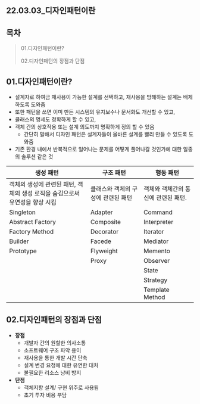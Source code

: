 ## 22.03.03_디자인패턴이란

## 목차

> 01.디자인패턴이란?
>
> 02.디자인패턴의 장점과 단점

## 01.디자인패턴이란?

- 설계자로 하여금 재사용이 가능한 설계를 선택하고, 재사용을 방해하는 설계는 배제하도록 도와줌
- 또한 패턴을 쓰면 이미 만든 시스템의 유지보수나 문서화도 개선할 수 있고, 
- 클래스의 명세도 정확하게 할 수 있고,
- 객체 간의 상호작용 또는 설계 의도까지 명확하게 정의 할 수 있음
  - 간단히 말해서 디자인 패턴은 설계자들이 올바른 설계를 빨리 만들 수 있도록 도와줌
- 기존 환경 내에서 반복적으로 일어나는 문제를 어떻게 풀어나갈 것인가에 대한 일종의 솔루션 같은 것

| 생성 패턴                                                    | 구조 패턴                          | 행동 패턴                           |
| ------------------------------------------------------------ | ---------------------------------- | ----------------------------------- |
| 객체의 생성에 관련된 패턴, 객체의 생성 로직을 숨김으로써 유연성을 향상 시킴 | 클래스와 객체의 구성에 관련된 패턴 | 객체와 객체간의 통신에 관련된 패턴. |
| Singleton                                                    | Adapter                            | Command                             |
| Abstract Factory                                             | Composite                          | Interpreter                         |
| Factory Method                                               | Decorator                          | Iterator                            |
| Builder                                                      | Facede                             | Mediator                            |
| Prototype                                                    | Flyweight                          | Memento                             |
|                                                              | Proxy                              | Observer                            |
|                                                              |                                    | State                               |
|                                                              |                                    | Strategy                            |
|                                                              |                                    | Template Method                     |

## 02.디자인패턴의 장점과 단점

- **장점**
  - 개발자 간의 원할한 의사소통
  - 소프트웨어 구조 파악 용이
  - 재사용을 통한 개발 시간 단축
  - 설계 변경 요청에 대한 유연한 대처
  - 불필요한 리소스 낭비 방지
- **단점**
  - 객체지향 설계/ 구현 위주로 사용됨
  - 초기 투자 비용 부담
